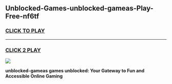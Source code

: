 
## Unblocked-Games-unblocked-gameas-Play-Free-nf6tf
<h3>
<a href="https://premium76.site?title=unblocked-gameas&ref=17A">CLICK TO PLAY</a></h3>
<hr>

<h3>
<a href="https://premium76.site?title=unblocked-gameas&ref=17A">CLICK 2 PLAY</a>
  
</h3>

<a href="https://premium76.site?title=unblocked-gameas&ref=17A"><img src="https://clearcache.store/games.png"></a>


**unblocked-gameas games unblocked: Your Gateway to Fun and Accessible Online Gaming**
